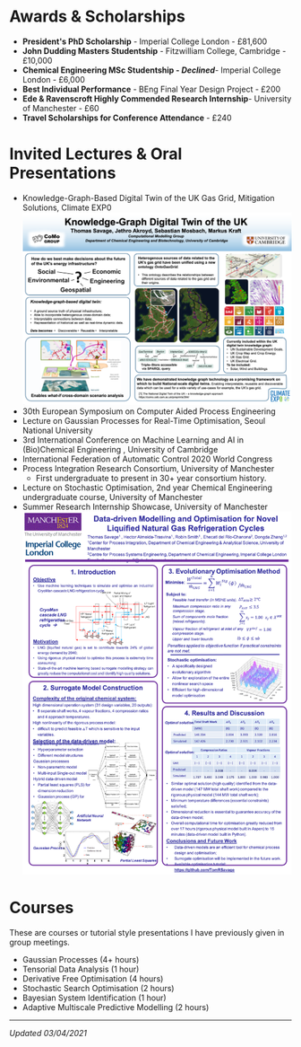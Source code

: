 

# Awards & Scholarships 

* **President's PhD Scholarship** - Imperial College London - £81,600
* **John Dudding Masters Studentship** - Fitzwilliam College, Cambridge - £10,000
* **Chemical Engineering MSc Studentship - _Declined_**- Imperial College London - £6,000
* **Best Individual Performance** - BEng Final Year Design Project - £200 
* **Ede & Ravenscroft Highly Commended Research Internship**- University of Manchester - £60 
* **Travel Scholarships for Conference Attendance** - £240  

# Invited Lectures & Oral Presentations 

* Knowledge-Graph-Based Digital Twin of the UK Gas Grid, Mitigation Solutions, Climate EXP0 
![Climate Exp0 Poster](assets/images/climateexp0.png "Climate Exp0 Poster")
* 30th European Symposium on Computer Aided Process Engineering
* Lecture on Gaussian Processes for Real-Time Optimisation, Seoul National University 
* 3rd International Conference on Machine Learning and AI in (Bio)Chemical Engineering , University of Cambridge 
* International Federation of Automatic Control 2020 World Congress
* Process Integration Research Consortium, University of Manchester
  * First undergraduate to present in 30+ year consortium history. 
* Lecture on Stochastic Optimisation, 2nd year Chemical Engineering undergraduate course, University of Manchester
* Summer Research Internship Showcase, University of Manchester 
![Internship Poster](assets/images/summerposter.png "Summer Internship Poster")
# Courses 
These are courses or tutorial style presentations I have previously given in group meetings.
* Gaussian Processes (4+ hours)
* Tensorial Data Analysis (1 hour)
* Derivative Free Optimisation (4 hours)
* Stochastic Search Optimisation (2 hours)
* Bayesian System Identification (1 hour)
* Adaptive Multiscale Predictive Modelling (2 hours)

---

_Updated 03/04/2021_

